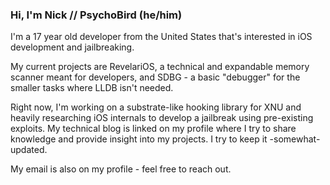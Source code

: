 ### Hi, I'm Nick // PsychoBird (he/him)

I'm a 17 year old developer from the United States that's interested in iOS development and jailbreaking. 

My current projects are RevelariOS, a technical and expandable memory scanner meant for developers, and SDBG - a basic "debugger" for the smaller tasks where LLDB isn't needed. 

Right now, I'm working on a substrate-like hooking library for XNU and heavily researching iOS internals to develop a jailbreak using pre-existing exploits. My technical blog is linked on my profile where I try to share knowledge and provide insight into my projects. I try to keep it -somewhat- updated. 

My email is also on my profile - feel free to reach out.



<!--
**PsychoBird/PsychoBird** is a ✨ _special_ ✨ repository because its `README.md` (this file) appears on your GitHub profile.

Here are some ideas to get you started:

- 🔭 I’m currently working on ...
- 🌱 I’m currently learning ...
- 👯 I’m looking to collaborate on ...
- 🤔 I’m looking for help with ...
- 💬 Ask me about ...
- 📫 How to reach me: ...
- 😄 Pronouns: ...
- ⚡ Fun fact: ...
-->
